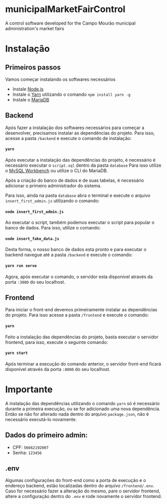 # municipalMarketFairControl
A control software developed for the Campo Mourão municipal administration's market fairs

# Instalação

## Primeiros passos
Vamos começar instalando os softwares necessários

- Instale [Node.js](https://nodejs.org/en/)
- Instale o [Yarn](https://yarnpkg.com/pt-BR/) utilizando o comando `npm install yarn -g`
- Instale o [MariaDB](https://mariadb.org/)

## Backend
Após fazer a instalação dos softwares necessários para começar a desenvolver, precisamos instalar as dependências do projeto.
Para isso, acesse a pasta `/backend` e execute o comando de instalação:

#### `yarn`

Após executar a instalação das dependências do projeto, é necessário é necessário executar o `script.sql` dentro da pasta `database`
Para isso utilize o [MySQL Workbench](https://www.mysql.com/products/workbench/) ou utilize o CLI do MariaDB.

Após a criação do banco de dados e de suas tabelas, é necessário adicionar o primeiro administrador do sistema.

Para isso, ainda na pasta `database` abra o terminal e execute o arquivo `insert_first_admin.js` utilizando o comando:
#### `node insert_first_admin.js`

Ao executar o script, também podemos executar o script para popular o banco de dados. Para isso, utilize o comando:
#### `node insert_fake_data.js`

Desta forma, o nosso banco de dados esta pronto e para executar o backend navegue até a pasta `/backend` e execute o comando:
#### `yarn run serve`

Agora, após executar o comando, o servidor esta disponível através da porta `:3000` do seu localhost.


## Frontend

Para iniciar o front-end devemos primeiramente instalar as dependências do projeto. Para isso acesse a pasta `/frontend` e execute o comando:
#### `yarn`

Feito a instalação das dependências do projeto, basta executar o servidor frontend, para isso, execute o seguinte comando:
#### `yarn start`

Após terminar a execução do comando anterior, o servidor front-end ficará disponível através da porta `:8000` do seu localhost.

# Importante
A instalação das dependências utilizando o comando `yarn` só é necessário durante a primeira execução, ou se for adicionado uma nova dependência.
Então se não for alterado nada dentro do arquivo `package.json`, não é necessário executá-lo novamente.

## Dados do primeiro admin:
- CPF: `56662192007`
- Senha: `123456`

## .env
Algumas configurações do front-end como a porta de execução e o endereço backend, estão localizadas dentro do arquivo `/frontend/.env`.
Caso for necessário fazer a alteração do mesmo, pare o servidor frontend, altere a configuração dentro do `.env` e rode novamente o servidor frontend. 
